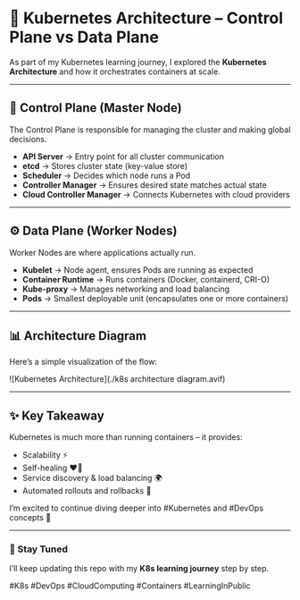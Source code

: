 # 🚀 Kubernetes Architecture – Control Plane vs Data Plane

As part of my Kubernetes learning journey, I explored the **Kubernetes Architecture** and how it orchestrates containers at scale.

---

## 🧠 Control Plane (Master Node)
The Control Plane is responsible for managing the cluster and making global decisions.

- **API Server** → Entry point for all cluster communication  
- **etcd** → Stores cluster state (key-value store)  
- **Scheduler** → Decides which node runs a Pod  
- **Controller Manager** → Ensures desired state matches actual state  
- **Cloud Controller Manager** → Connects Kubernetes with cloud providers  

---

## ⚙️ Data Plane (Worker Nodes)
Worker Nodes are where applications actually run.

- **Kubelet** → Node agent, ensures Pods are running as expected  
- **Container Runtime** → Runs containers (Docker, containerd, CRI-O)  
- **Kube-proxy** → Manages networking and load balancing  
- **Pods** → Smallest deployable unit (encapsulates one or more containers)  

---

## 📊 Architecture Diagram
Here’s a simple visualization of the flow:

![Kubernetes Architecture](./k8s architecture diagram.avif)

---

## ✨ Key Takeaway
Kubernetes is much more than running containers – it provides:  
- Scalability ⚡  
- Self-healing ❤️‍🔥  
- Service discovery & load balancing 🌍  
- Automated rollouts and rollbacks 🔄  

I’m excited to continue diving deeper into #Kubernetes and #DevOps concepts 🚀

---

### 📌 Stay Tuned
I’ll keep updating this repo with my **K8s learning journey** step by step.  

#K8s #DevOps #CloudComputing #Containers #LearningInPublic
